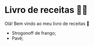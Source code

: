 # Livro de receitas :man_cook:

Olá! Bem vindo ao meu livro de receitas :wave:

- Strogonoff de frango;
- Pavê;





